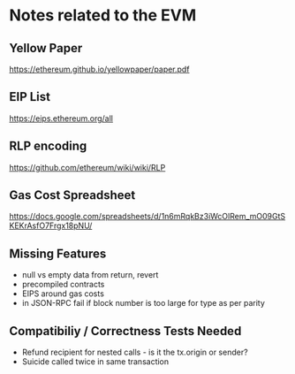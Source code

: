 # Notes related to the EVM

## Yellow Paper
https://ethereum.github.io/yellowpaper/paper.pdf

## EIP List
https://eips.ethereum.org/all

## RLP encoding
https://github.com/ethereum/wiki/wiki/RLP

## Gas Cost Spreadsheet
https://docs.google.com/spreadsheets/d/1n6mRqkBz3iWcOlRem_mO09GtSKEKrAsfO7Frgx18pNU/

## Missing Features

* null vs empty data from return, revert
* precompiled contracts
* EIPS around gas costs
* in JSON-RPC fail if block number is too large for type as per parity

## Compatibiliy / Correctness Tests Needed

* Refund recipient for nested calls - is it the tx.origin or sender?
* Suicide called twice in same transaction 
